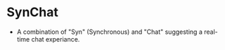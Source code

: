 # SynChat  
- A combination of "Syn" (Synchronous) and "Chat" suggesting a real-time chat experiance.

